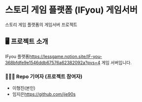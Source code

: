 # 스토리 게임 플랫폼 (IFyou) 게임서버
스토리 게임 플랫폼의 게임서버 프로젝트

## 🖥️ 프로젝트 소개
IFyou 플랫폼<https://lessgame.notion.site/IF-you-368bfdfe9e1546ddb67576a62382092a?pvs=4>  게임 서버입니다.

### 🧑‍🤝‍🧑 Repo 기여자 (프로젝트 참여자)
- 이형진(본인)
- 임지은<https://github.com/ije90s>
